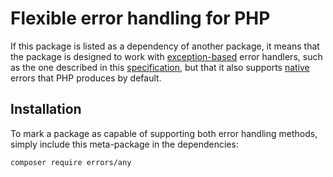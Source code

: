 # Flexible error handling for PHP

If this package is listed as a dependency of another package, it means that the
package is designed to work with [exception-based] error handlers, such as the
one described in this [specification], but that it also supports [native] errors
that PHP produces by default.

[exception-based]: https://github.com/php-errors/exceptions
[native]: https://github.com/php-errors/native
[specification]: https://github.com/php-errors/exceptions/blob/master/doc/specification.md

## Installation

To mark a package as capable of supporting both error handling methods, simply
include this meta-package in the dependencies:

    composer require errors/any
